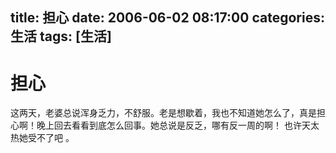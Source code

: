 title: 担心
date: 2006-06-02 08:17:00
categories:  生活
tags: [生活]
---

# 担心
这两天，老婆总说浑身乏力，不舒服。老是想歇着，我也不知道她怎么了，真是担心啊！晚上回去看看到底怎么回事。她总说是反乏，哪有反一周的啊！
也许天太热她受不了吧 。
